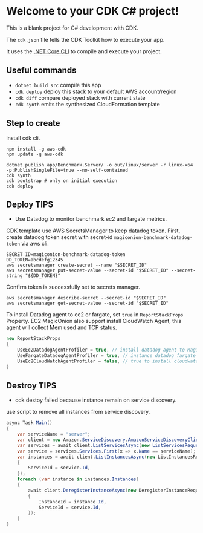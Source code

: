 # Welcome to your CDK C# project!

This is a blank project for C# development with CDK.

The `cdk.json` file tells the CDK Toolkit how to execute your app.

It uses the [.NET Core CLI](https://docs.microsoft.com/dotnet/articles/core/) to compile and execute your project.

## Useful commands

* `dotnet build src` compile this app
* `cdk deploy`       deploy this stack to your default AWS account/region
* `cdk diff`         compare deployed stack with current state
* `cdk synth`        emits the synthesized CloudFormation template

## Step to create

install cdk cli.

```shell
npm install -g aws-cdk
npm update -g aws-cdk
```

```shell
dotnet publish app/Benchmark.Server/ -o out/linux/server -r linux-x64 -p:PublishSingleFile=true --no-self-contained
cdk synth
cdk bootstrap # only on initial execution
cdk deploy
```

## Deploy TIPS

* Use Datadog to monitor benchmark ec2 and fargate metrics.

CDK template use AWS SecretsManager to keep datadog token.
First, create datadog token secret with secret-id `magiconion-benchmark-datadog-token` via aws cli.

```shell
SECRET_ID=magiconion-benchmark-datadog-token
DD_TOKEN=abcdefg12345
aws secretsmanager create-secret --name "$SECRET_ID"
aws secretsmanager put-secret-value --secret-id "$SECRET_ID" --secret-string "${DD_TOKEN}"
```

Confirm token is successfully set to secrets manager.

```shell
aws secretsmanager describe-secret --secret-id "$SECRET_ID"
aws secretsmanager get-secret-value --secret-id "$SECRET_ID"
```

To install Datadog agent to ec2 or fargate, set `true` in `ReportStackProps` Property.
EC2 MagicOnion also support install CloudWatch Agent, this agent will collect Mem used and TCP status.

```csharp
new ReportStackProps
{
    UseEc2DatadogAgentProfiler = true, // install datadog agent to MagicOnion Ec2.
    UseFargateDatadogAgentProfiler = true, // instance datadog fargate agent to bench master/worker.
    UseEc2CloudWatchAgentProfiler = false, // true to install cloudwatch agent to magiconion ec2
}
```

## Destroy TIPS

* cdk destoy failed because instance remain on service discovery.

use script to remove all instances from service discovery.

```csharp
async Task Main()
{
    var serviceName = "server";
    var client = new Amazon.ServiceDiscovery.AmazonServiceDiscoveryClient();
    var services = await client.ListServicesAsync(new ListServicesRequest());
    var service = services.Services.First(x => x.Name == serviceName);
    var instances = await client.ListInstancesAsync(new ListInstancesRequest
    {
        ServiceId = service.Id,
    });
    foreach (var instance in instances.Instances)
    {
        await client.DeregisterInstanceAsync(new DeregisterInstanceRequest
        {
            InstanceId = instance.Id,
            ServiceId = service.Id,
        });
    }
}
```